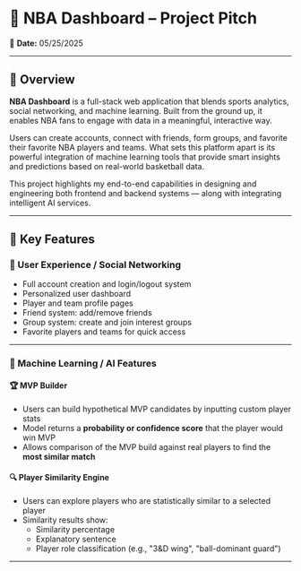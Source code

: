 # 🏀 NBA Dashboard – Project Pitch

📅 **Date:** 05/25/2025

---

## 📘 Overview

**NBA Dashboard** is a full-stack web application that blends sports analytics, social networking, and machine learning. Built from the ground up, it enables NBA fans to engage with data in a meaningful, interactive way.

Users can create accounts, connect with friends, form groups, and favorite their favorite NBA players and teams. What sets this platform apart is its powerful integration of machine learning tools that provide smart insights and predictions based on real-world basketball data.

This project highlights my end-to-end capabilities in designing and engineering both frontend and backend systems — along with integrating intelligent AI services.

---

## 🚀 Key Features

### 👥 User Experience / Social Networking
- Full account creation and login/logout system
- Personalized user dashboard
- Player and team profile pages
- Friend system: add/remove friends
- Group system: create and join interest groups
- Favorite players and teams for quick access

---

### 🧠 Machine Learning / AI Features

#### 🏆 MVP Builder
- Users can build hypothetical MVP candidates by inputting custom player stats
- Model returns a **probability or confidence score** that the player would win MVP
- Allows comparison of the MVP build against real players to find the **most similar match**

#### 🔍 Player Similarity Engine
- Users can explore players who are statistically similar to a selected player
- Similarity results show:
  - Similarity percentage
  - Explanatory sentence
  - Player role classification (e.g., "3&D wing", "ball-dominant guard")

---
